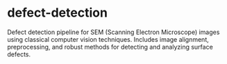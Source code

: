 # defect-detection
Defect detection pipeline for SEM (Scanning Electron Microscope) images using classical computer vision techniques. Includes image alignment, preprocessing, and robust methods for detecting and analyzing surface defects.
